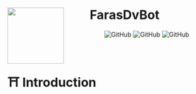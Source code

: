 <h1 style="margin-right: 100px;" align="center"> <img src="https://user-images.githubusercontent.com/93007857/212833886-58ce3c54-16c2-46fe-aeef-ec6be4446cba.png"
  width="128"
  height="128"
  style="float:left;">
  FarasDvBot
</h1>
<p align="center">
  <img alt="GitHub" src="https://img.shields.io/github/languages/code-size/YOUSSSOF/FarasDvBot?color=blueviolet">
  <img alt="GitHub" src="https://img.shields.io/github/last-commit/YOUSSSOF/FarasDVBot?color=blueviolet">
  <img alt="GitHub" src="https://img.shields.io/github/languages/top/YOUSSSOF/FarasDvBot?color=blueviolet">
</p>

</br>

<h1>⛩ Introduction</h1>
